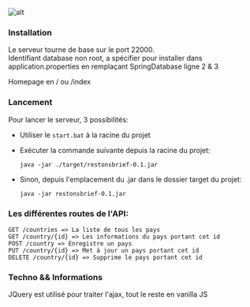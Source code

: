 ![alt](https://i.ibb.co/c2HpvRK/front.jpg)

### Installation
Le serveur tourne de base sur le port 22000. \
Identifiant database non root, a spécifier pour installer dans application.properties en remplaçant SpringDatabase ligne 2 & 3

Homepage en / ou /index

### Lancement
Pour lancer le serveur, 3 possibilités:

* Utiliser le `start.bat` à la racine du projet
 
* Exécuter la commande suivante depuis la racine du projet:

    `java -jar ./target/restonsbrief-0.1.jar`

* Sinon, depuis l'emplacement du .jar dans le dossier target du projet:

    `java -jar restonsbrief-0.1.jar`

### Les différentes routes de l'API:

    GET /countries => La liste de tous les pays
    GET /country/{id} => Les informations du pays portant cet id
    POST /country => Enregistre un pays
    PUT /country/{id} => Met à jour un pays portant cet id
    DELETE /country/{id} => Supprime le pays portant cet id

### Techno && Informations
JQuery est utilisé pour traiter l'ajax, tout le reste en vanilla JS